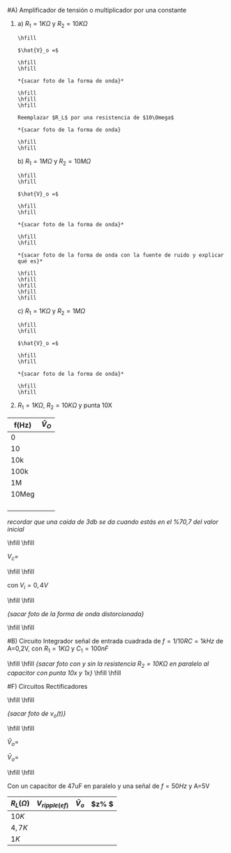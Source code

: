 #A) Amplificador de tensión o multiplicador por una constante

1.  a)  $R_1 = 1K\Omega$ y $R_2 = 10 K\Omega$
        
        \hfill
        
        $\hat{V}_o =$
        
        \hfill
        \hfill
        
        *{sacar foto de la forma de onda}*
        
        \hfill
        \hfill
        \hfill

        Reemplazar $R_L$ por una resistencia de $10\Omega$

        *{sacar foto de la forma de onda}
        
        \hfill
        \hfill

        
    b)  $R_1 = 1M\Omega$ y $R_2 = 10 M\Omega$
        
        \hfill
        \hfill
        
        $\hat{V}_o =$

        \hfill
        \hfill
        
        *{sacar foto de la forma de onda}*

        \hfill
        \hfill
        
        *{sacar foto de la forma de onda con la fuente de ruido y explicar qué es}*

        \hfill
        \hfill
        \hfill
        \hfill
        \hfill

    c)  $R_1 = 1K\Omega$ y $R_2 = 1M\Omega$

        \hfill
        \hfill

        $\hat{V}_o =$

        \hfill
        \hfill

        *{sacar foto de la forma de onda}*

        \hfill
        \hfill

2.    $R_1 = 1K\Omega$, $R_2 = 10K\Omega$ y punta 10X

|f(Hz)|$\hat{V}_O$|
|-----|-----------|
|0| |
|10| |
|10k | |
|100k | |
|1M | |
|10Meg | |
| | |
| | |
| | |
| | |

*recordar que una caida de 3db se da cuando estás en el %70,7 del valor inicial*

\hfill
\hfill

$V_c=$

\hfill
\hfill

con $V_i=0,4V$ 

\hfill
\hfill

*{sacar foto de la forma de onda distorcionada}*

\hfill
\hfill

#B) Circuito Integrador
señal de entrada cuadrada de $f = 1/10RC = 1kHz$ de A=0,2V, con $R_1=1K\Omega$ y $C_1 = 100 nF$

\hfill
\hfill
*{sacar foto con y sin la resistencia $R_2=10K\Omega$ en paralelo al capacitor
con punta 10x y 1x}*
\hfill
\hfill


#F) Circuitos Rectificadores

\hfill
\hfill

*{sacar foto de $v_o (t)$}*

\hfill
\hfill

$\hat{V}_o=$

$\bar{V}_o=$

\hfill
\hfill

Con un capacitor de 47uF en paralelo y una señal de $f=50Hz$ y A=5V

|$R_L(\Omega)$ | $V_{ripple(ef)}$ | $\bar{V}_o$ | $z\% $|
|-|-|-|-|
|$10K$| | | |
|$4,7K$ | | | |
|$1K$| | | |

